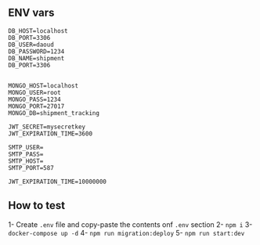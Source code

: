 ## ENV vars
```
DB_HOST=localhost
DB_PORT=3306
DB_USER=daoud
DB_PASSWORD=1234
DB_NAME=shipment
DB_PORT=3306


MONGO_HOST=localhost
MONGO_USER=root
MONGO_PASS=1234
MONGO_PORT=27017
MONGO_DB=shipment_tracking

JWT_SECRET=mysecretkey
JWT_EXPIRATION_TIME=3600

SMTP_USER=
SMTP_PASS=
SMTP_HOST=
SMTP_PORT=587

JWT_EXPIRATION_TIME=10000000
```

## How to test
1- Create `.env` file and copy-paste the contents onf `.env` section
2- `npm i`
3- `docker-compose up -d`
4- `npm run migration:deploy`
5- `npm run start:dev`